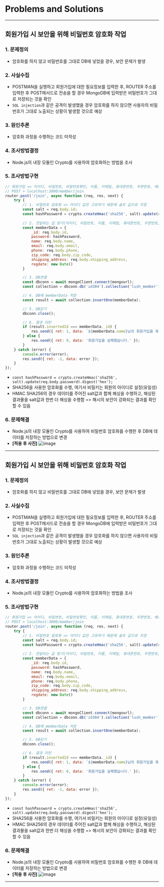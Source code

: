 # Problems and Solutions

---

## 회원가입 시 보안을 위해 비밀번호 암호화 작업
### 1. 문제정의
- 암호화를 하지 않고 비밀번호를 그대로 DB에 넣었을 경우, 보안 문제가 발생

### 2. 사실수집
- POSTMAN을 실행하고 회원가입에 대한 필요정보를 입력한 후, ROUTER 주소를 입력한 후 POST메서드로 전송을 할 경우 MongoDB에 입력받은 비밀번호가 그대로 저장되는 것을 확인
- `SQL injection`과 같은 공격이 발생했을 경우 암호화를 하지 않으면 사용자의 비밀번호가 그대로 노출되는 상황이 발생할 것으로 예상

### 3. 원인추론
- 암호화 과정을 수행하는 코드 미작성

### 4. 조사방법결정
- Node.js의 내장 모듈인 Crypto를 사용하여 암호화하는 방법을 조사

### 5. 조사방법구현
``` JavaScript
// 회원가입 => 아이디, 비밀번호, 비밀번호확인, 이름, 이메일, 휴대폰번호, 우편번호, 배송주소
// POST > localhost:3000/member/join
router.post('/join', async function (req, res, next) {
    try {
        // 1. 비밀번호 암호화 => 아이디 값은 고유하기 때문에 솔트 값으로 지정
        const salt = req.body.id;
        const hashPassword = crypto.createHmac('sha256', salt).update(req.body.password).digest('hex');
  
        // 2. 전달되는 값 받기(아이디, 비밀번호, 이름, 이메일, 휴대폰번호, 우편번호, 배송주소, 등록일자)
        const memberData = {
            _id: req.body.id,
            password: hashPassword,
            name: req.body.name,
            email: req.body.email,
            phone: req.body.phone,
            zip_code: req.body.zip_code,
            shipping_address: req.body.shipping_address,
            regdate: new Date()
        }

        // 3. DB연결
        const dbconn = await mongoClient.connect(mongourl);
        const collection = dbconn.db('id304').collection('lush_member');

        // 4. DB에 memberData 저장
        const result = await collection.insertOne(memberData);

        // 5. DB닫기
        dbconn.close();

        // 6. 결과 리턴
        if (result.insertedId === memberData._id) {
            res.send({ ret: 1, data: `${memberData.name}님의 회원가입을 축하합니다.` });
        } else {
            res.send({ ret: 0, data: '회원가입을 실패했습니다.' });
        }
    } catch (error) {
        console.error(error);
        res.send({ ret: -1, data: error });
    }
});
```
- `const hashPassword = crypto.createHmac('sha256', salt).update(req.body.password).digest('hex');`
-  SHA256을 사용한 암호화를 수행, 여기서 비밀키는 회원의 아이디로 설정(유일성)
-  HMAC SHA256의 경우 데이터를 주어진 salt값과 함께 해싱을 수행하고, 해싱된 결과물을 salt값과 한번 더 해싱을 수행함 => 해시의 보안이 강화되는 결과를 확인할 수 있음

### 6. 문제해결
- Node.js의 내장 모듈인 Crypto를 사용하여 비밀번호 암호화를 수행한 후 DB에 데이터를 저장하는 방법으로 변경
- **[적용 후 사진]**
![image](https://user-images.githubusercontent.com/38236367/146666592-72d198e2-8829-431a-b764-33321ffb4510.png)

---

## 회원가입 시 보안을 위해 비밀번호 암호화 작업
### 1. 문제정의
- 암호화를 하지 않고 비밀번호를 그대로 DB에 넣었을 경우, 보안 문제가 발생

### 2. 사실수집
- POSTMAN을 실행하고 회원가입에 대한 필요정보를 입력한 후, ROUTER 주소를 입력한 후 POST메서드로 전송을 할 경우 MongoDB에 입력받은 비밀번호가 그대로 저장되는 것을 확인
- `SQL injection`과 같은 공격이 발생했을 경우 암호화를 하지 않으면 사용자의 비밀번호가 그대로 노출되는 상황이 발생할 것으로 예상

### 3. 원인추론
- 암호화 과정을 수행하는 코드 미작성

### 4. 조사방법결정
- Node.js의 내장 모듈인 Crypto를 사용하여 암호화하는 방법을 조사

### 5. 조사방법구현
``` JavaScript
// 회원가입 => 아이디, 비밀번호, 비밀번호확인, 이름, 이메일, 휴대폰번호, 우편번호, 배송주소
// POST > localhost:3000/member/join
router.post('/join', async function (req, res, next) {
    try {
        // 1. 비밀번호 암호화 => 아이디 값은 고유하기 때문에 솔트 값으로 지정
        const salt = req.body.id;
        const hashPassword = crypto.createHmac('sha256', salt).update(req.body.password).digest('hex');
  
        // 2. 전달되는 값 받기(아이디, 비밀번호, 이름, 이메일, 휴대폰번호, 우편번호, 배송주소, 등록일자)
        const memberData = {
            _id: req.body.id,
            password: hashPassword,
            name: req.body.name,
            email: req.body.email,
            phone: req.body.phone,
            zip_code: req.body.zip_code,
            shipping_address: req.body.shipping_address,
            regdate: new Date()
        }

        // 3. DB연결
        const dbconn = await mongoClient.connect(mongourl);
        const collection = dbconn.db('id304').collection('lush_member');

        // 4. DB에 memberData 저장
        const result = await collection.insertOne(memberData);

        // 5. DB닫기
        dbconn.close();

        // 6. 결과 리턴
        if (result.insertedId === memberData._id) {
            res.send({ ret: 1, data: `${memberData.name}님의 회원가입을 축하합니다.` });
        } else {
            res.send({ ret: 0, data: '회원가입을 실패했습니다.' });
        }
    } catch (error) {
        console.error(error);
        res.send({ ret: -1, data: error });
    }
});
```
- `const hashPassword = crypto.createHmac('sha256', salt).update(req.body.password).digest('hex');`
-  SHA256을 사용한 암호화를 수행, 여기서 비밀키는 회원의 아이디로 설정(유일성)
-  HMAC SHA256의 경우 데이터를 주어진 salt값과 함께 해싱을 수행하고, 해싱된 결과물을 salt값과 한번 더 해싱을 수행함 => 해시의 보안이 강화되는 결과를 확인할 수 있음

### 6. 문제해결
- Node.js의 내장 모듈인 Crypto를 사용하여 비밀번호 암호화를 수행한 후 DB에 데이터를 저장하는 방법으로 변경
- **[적용 후 사진]**
![image](https://user-images.githubusercontent.com/38236367/146666592-72d198e2-8829-431a-b764-33321ffb4510.png)

---
